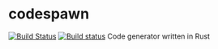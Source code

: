 # codespawn
[![Build Status](https://travis-ci.org/kondrak/codespawn.svg)](https://travis-ci.org/kondrak/codespawn)
[![Build status](https://ci.appveyor.com/api/projects/status/3pw4g0n398qpud79?svg=true)](https://ci.appveyor.com/project/kondrak/codespawn)
Code generator written in Rust

